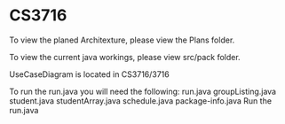 CS3716
======

To view the planed Architexture, please view the Plans folder.

To view the current java workings, please view src/pack folder.

UseCaseDiagram is located in CS3716/3716

To run the run.java you will need the following:
  run.java
  groupListing.java
  student.java
  studentArray.java
  schedule.java
  package-info.java
  Run the run.java
  

